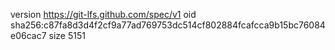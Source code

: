 version https://git-lfs.github.com/spec/v1
oid sha256:c87fa8d3d4f2cf9a77ad769753dc514cf802884fcafcca9b15bc76084e06cac7
size 5151
